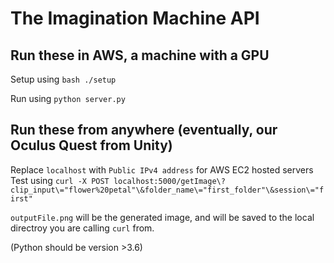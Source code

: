# The Imagination Machine API 

## Run these in AWS, a machine with a GPU
Setup using `bash ./setup`

Run using `python server.py`

## Run these from anywhere (eventually, our Oculus Quest from Unity)
Replace `localhost` with `Public IPv4 address` for AWS EC2 hosted servers
Test using `curl -X POST localhost:5000/getImage\?clip_input\="flower%20petal"\&folder_name\="first_folder"\&session\="first"`

`outputFile.png` will be the generated image, and will be saved to the local directroy you are calling `curl` from.

(Python should be version >3.6)